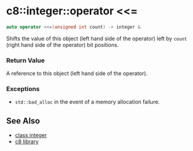 # c8::integer::operator &lt;&lt;= #

```cpp
auto operator <<=(unsigned int count) -> integer &
```

Shifts the value of this object (left hand side of the operator) left by `count` (right hand side of the operator) bit positions.

### Return Value ###

A reference to this object (left hand side of the operator).

### Exceptions ###

* `std::bad_alloc` in the event of a memory allocation failure.

## See Also ##

* [class integer](c8_integer)
* [c8 library](c8)

